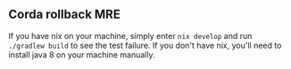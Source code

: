 ## Corda rollback MRE

If you have nix on your machine, simply enter `nix develop` and run `./gradlew build` to see the test failure.
If you don't have nix, you'll need to install java 8 on your machine manually.
